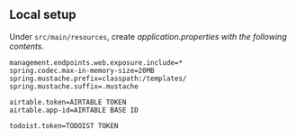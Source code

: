 ## Local setup

Under `src/main/resources`, create _application.properties with the following contents._

```properties
management.endpoints.web.exposure.include=*
spring.codec.max-in-memory-size=20MB
spring.mustache.prefix=classpath:/templates/
spring.mustache.suffix=.mustache

airtable.token=AIRTABLE TOKEN
airtable.app-id=AIRTABLE BASE ID

todoist.token=TODOIST TOKEN
```